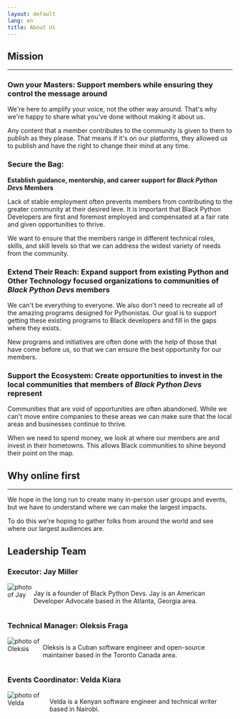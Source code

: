 ```yaml
---
layout: default
lang: en
title: About Us
---
```


## Mission

---

### Own your Masters: Support members while ensuring they control the message around

We're here to amplify your voice, not the other way around. That's why we're happy to share what you've done without making it about us.

Any content that a member contributes to the community is given to them to publish as they please. That means if it's on our platforms, they allowed us to publish and have the right to change their mind at any time.

### Secure the Bag:

**Establish guidance, mentorship, and career support for _Black Python Devs_ Members**

Lack of stable employment often prevents members from contributing to the greater community at their desired leve. It is important that Black Python Developers are first and foremost employed and compensated at a fair rate and given opportunities to thrive.

We want to ensure that the members range in different technical roles, skills, and skill levels so that we can address the widest variety of needs from the community.

### Extend Their Reach: Expand support from existing Python and Other Technology focused organizations to communities of _Black Python Devs_ members

We can't be everything to everyone. We also don't need to recreate all of the amazing programs designed for Pythonistas. Our goal is to support getting these existing programs to Black developers and fill in the gaps where they exists.

New programs and initiatives are often done with the help of those that have come before us, so that we can ensure the best opportunity for our members.

### Support the Ecosystem: Create opportunities to invest in the local communities that members of _Black Python Devs_ represent

Communities that are void of opportunities are often abandoned. While we can't move entire companies to these areas we can make sure that the local areas and businesses continue to thrive.

When we need to spend money, we look at where our members are and invest in their hometowns. This allows Black communities to shine beyond their point on the map.

## Why online first

---

We hope in the long run to create many in-person user groups and events, but we have to understand where we can make the largest impacts.

To do this we're hoping to gather folks from around the world and see where our largest audiences are.

## Leadership Team

### Executor: Jay Miller

<div class="grid" style="display:flex; flex-wrap: wrap;" markdown="1">

<div style="display:flex">
<img class="leadership-photo" alt="photo of Jay" src="https://github.com/kjaymiller.png">
<p> Jay is a founder of Black Python Devs. Jay is an American Developer Advocate based in the Atlanta, Georgia area. </p>
</div>

### Technical Manager: Oleksis Fraga

<div style="display:flex">
<img class="leadership-photo" alt="photo of Oleksis" src="https://github.com/oleksis.png">
<p> Oleksis is a Cuban software engineer and open-source maintainer based in the Toronto Canada area.</p>
</div>

### Events Coordinator: Velda Kiara

<div style="display:flex">
<img class="leadership-photo" alt="photo of Velda" src="https://github.com/VeldaKiara.png">

<p> Velda is a Kenyan software engineer and technical writer based in Nairobi.</p>
</div>

</div>
